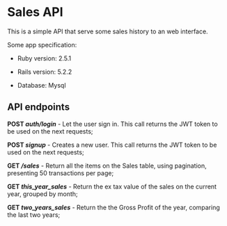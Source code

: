# Sales API

This is a simple API that serve some sales history to an web interface.

Some app specification:

* Ruby version: 2.5.1

* Rails version: 5.2.2

* Database: Mysql

## API endpoints

**POST _auth/login_** - Let the user sign in. This call returns the JWT token to be used on the next requests;

**POST _signup_** - Creates a new user. This call returns the JWT token to be used on the next requests;


**GET _/sales_** - Return all the items on the Sales table, using pagination, presenting 50 transactions per page;

**GET _this_year_sales_** - Return the ex tax value of the sales on the current year, grouped by month;

**GET _two_years_sales_** - Return the the Gross Profit of the year, comparing the last two years;

